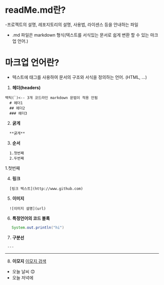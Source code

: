 
# readMe.md란?
-프로젝트의 설명, 레포지토리의 설명, 사용법, 라이센스 등을 안내하는 파일
- .md 파일은 markdown 형식(텍스트를 서식있는 문서로 쉽게 변환 할 수 있는 마크업 언어.)

# 마크업 언어란?

- 텍스트에 태그를 사용하여 문서의 구조와 서식을 정의하는 언어. (HTML, ...)

1. **헤더(headers)**
```
백틱(`)<-- 3개 코드라인 markdown 문법이 적용 안됨
  # 헤더1
  ## 헤더2
  ### 헤더3
```

2. **굵게**
```
  **굵게**
```
3. **순서**
```
  1.첫번째
  2.두번째
```
  1.첫번째

4. **링크**
```
  [링크 텍스트](http://www.github.com)
```
5. **이미지**
```
  ![이미지 설명](url)
```
6. **특정언어의 코드 블록**
```java
   System.out.println("hi")
```
7. **구분선**
```
 ---
```
---
8. **이모지**
[이모지 검색](http://emojipedia.org)
- 오늘 날씨 😊
- 오늘 저녁에 
